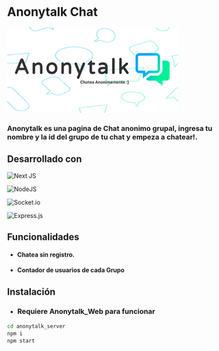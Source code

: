 # Anonytalk Chat

<a href="https://anonytalk.netlify.app" ><img width=400 src="https://raw.githubusercontent.com/AlexQS96/Anonytalk_Web/main/public/img/preview.png"></a>

### Anonytalk es una pagina de Chat anonimo grupal, ingresa tu nombre y la id del grupo de tu chat y empeza a chatear!.


## Desarrollado con 

![Next JS](https://img.shields.io/badge/Next-black?style=for-the-badge&logo=next.js&logoColor=white)

![NodeJS](https://img.shields.io/badge/node.js-6DA55F?style=for-the-badge&logo=node.js&logoColor=white)

![Socket.io](https://img.shields.io/badge/Socket.io-black?style=for-the-badge&logo=socket.io&badgeColor=010101)

![Express.js](https://img.shields.io/badge/express.js-%23404d59.svg?style=for-the-badge&logo=express&logoColor=%2361DAFB)


## Funcionalidades

- #### Chatea sin registro.
- #### Contador de usuarios de cada Grupo

## Instalación

- ### Requiere Anonytalk_Web para funcionar

```sh
cd anonytalk_server
npm i
npm start
```